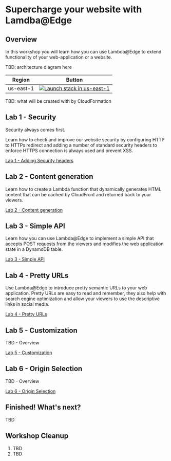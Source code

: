 # Supercharge your website with Lamdba@Edge

## Overview

In this workshop you will learn how you can use Lambda@Edge to extend functionality of your web-application or a website.

TBD: architecture diagram here

Region | Button
------------ | -------------
us-east-1 | [![Launch stack in us-east-1](https://s3.amazonaws.com/cloudformation-examples/cloudformation-launch-stack.png)](https://console.aws.amazon.com/cloudformation/home?region=us-east-1#/stacks/new?stackName=WsLambdaAtEdgeAlienCards&templateURL=https://s3.amazonaws.com/ws-lambda-at-edge/bootstrap/cfn-template.json)

TBD: what will be created with by CloudFormation

## Lab 1 - Security

Security always comes first.

Learn how to check and improve our website security by configuring HTTP to HTTPs redirect and adding a number of standard security headers to enforce HTTPS connection is always used and prevent XSS.

[Lab 1 - Adding Security headers](./Lab1_Security/README.md)

## Lab 2 - Content generation

Learn how to create a Lambda function that dynamically generates HTML content that can be cached by CloudFront and returned back to your viewers.

[Lab 2 - Content generation](./Lab2_ContentGeneration/README.md)

## Lab 3 - Simple API

Learn how you can use Lambda@Edge to implement a simple API that accepts POST requests from the viewers and modifies the web application state in a DynamoDB table.

[Lab 3 - Simple API](./Lab3_SimpleAPI/README.md)

## Lab 4 - Pretty URLs

Use Lambda@Edge to introduce pretty semantic URLs to your web application. Pretty URLs are easy to read and remember, they also help with search engine optimization and allow your viewers to use the descriptive links in social media.

[Lab 4 - Pretty URLs](./Lab4_PrettyUrls/README.md)

## Lab 5 - Customization

TBD - Overview

[Lab 5 - Customization](./Lab5_Customization/README.md)

## Lab 6 - Origin Selection

TBD - Overview

[Lab 6 - Origin Selection](./Lab6_OriginSelection/README.md)

## Finished! What's next?

TBD

## Workshop Cleanup

1. TBD
1. TBD

